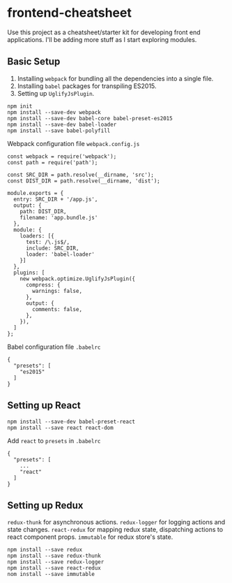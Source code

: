 # frontend-cheatsheet
Use this project as a cheatsheet/starter kit for developing front end applications. I'll be adding more stuff as I start exploring modules.

## Basic Setup
1. Installing `webpack` for bundling all the dependencies into a single file.
2. Installing `babel` packages for transpiling ES2015.
3. Setting up `UglifyJsPlugin`.

```
npm init
npm install --save-dev webpack
npm install --save-dev babel-core babel-preset-es2015
npm install --save-dev babel-loader
npm install --save babel-polyfill
```
Webpack configuration file `webpack.config.js`
```
const webpack = require('webpack');
const path = require('path');

const SRC_DIR = path.resolve(__dirname, 'src');
const DIST_DIR = path.resolve(__dirname, 'dist');

module.exports = {
  entry: SRC_DIR + '/app.js',
  output: {
    path: DIST_DIR,
    filename: 'app.bundle.js'
  },
  module: {
    loaders: [{
      test: /\.js$/,
      include: SRC_DIR,
      loader: 'babel-loader'
    }]
  },
  plugins: [
    new webpack.optimize.UglifyJsPlugin({
      compress: {
        warnings: false,
      },
      output: {
        comments: false,
      },
    }),
  ]
};
```
Babel configuration file `.babelrc`
```
{
  "presets": [
    "es2015"
  ]
}
```

## Setting up React
```
npm install --save-dev babel-preset-react
npm install --save react react-dom
```
Add `react` to `presets` in `.babelrc`
```
{
  "presets": [
    ...
    "react"
  ]
}
```

## Setting up Redux
`redux-thunk` for asynchronous actions.
`redux-logger` for logging actions and state changes.
`react-redux` for mapping redux state, dispatching actions to react component props.
`immutable` for redux store's state.
```
npm install --save redux
npm install --save redux-thunk
npm install --save redux-logger
npm install --save react-redux
nom install --save immutable
```
